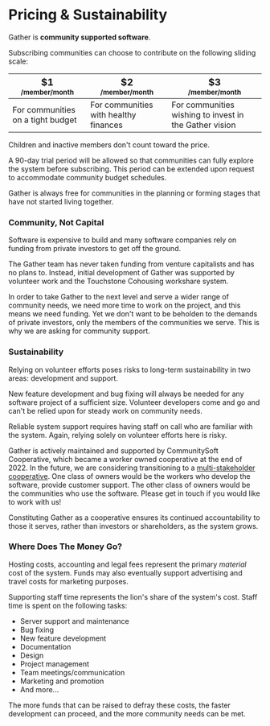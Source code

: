 # Pricing & Sustainability

Gather is **community supported software**.

Subscribing communities can choose to contribute on the following sliding scale:

<table class="pricing-scale">
  <thead>
    <tr>
      <th><big>$1</big><br><small>/member/month</small></th>
      <th><big>$2</big><br><small>/member/month</small></th>
      <th><big>$3</big><br><small>/member/month</small></th>
    </tr>
  </thead>
  <tbody>
    <tr>
      <td>For communities on a tight budget</td>
      <td>For communities with healthy finances</td>
      <td>For communities wishing to invest in the Gather vision</td>
    </tr>
  </tbody>
</table>

Children and inactive members don't count toward the price.

A 90-day trial period will be allowed so that communities can fully explore the system before subscribing. This period can be extended upon request to accommodate community budget schedules.

Gather is always free for communities in the planning or forming stages that have not started living together.

### Community, Not Capital

Software is expensive to build and many software companies rely on funding from private investors to get off the ground.

The Gather team has never taken funding from venture capitalists and has no plans to. Instead, initial development of Gather was supported by volunteer work and the Touchstone Cohousing workshare system.

In order to take Gather to the next level and serve a wider range of community needs, we need more time to work on the project, and this means we need funding. Yet we don't want to be beholden to the demands of private investors, only the members of the communities we serve. This is why we are asking for community support.

### Sustainability

Relying on volunteer efforts poses risks to long-term sustainability in two areas: development and support.

New feature development and bug fixing will always be needed for any software project of a sufficient size. Volunteer developers come and go and can't be relied upon for steady work on community needs.

Reliable system support requires having staff on call who are familiar with the system. Again, relying solely on volunteer efforts here is risky.

Gather is actively maintained and supported by CommunitySoft Cooperative, which became a worker owned cooperative at the end of 2022. In the future, we are considering transitioning to a [multi-stakeholder cooperative](http://cultivate.coop/wiki/Multi-stakeholder_cooperatives). One class of owners would be the workers who develop the software, provide customer support. The other class of owners would be the communities who use the software. Please get in touch if you would like to work with us!

Constituting Gather as a cooperative ensures its continued accountability to those it serves, rather than investors or shareholders, as the system grows.

### Where Does The Money Go?

Hosting costs, accounting and legal fees represent the primary _material_ cost of the system. Funds may also eventually support advertising and travel costs for marketing purposes.

Supporting staff time represents the lion's share of the system's cost. Staff time is spent on the following tasks:

* Server support and maintenance
* Bug fixing
* New feature development
* Documentation
* Design
* Project management
* Team meetings/communication
* Marketing and promotion
* And more...

The more funds that can be raised to defray these costs, the faster development can proceed, and the more community needs can be met.
